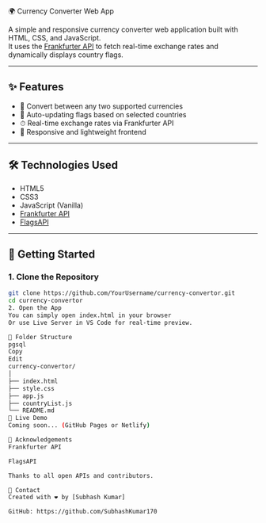 🌍 Currency Converter Web App

A simple and responsive currency converter web application built with HTML, CSS, and JavaScript.  
It uses the [Frankfurter API](https://www.frankfurter.app/) to fetch real-time exchange rates and dynamically displays country flags.

---

## ✨ Features

- 💱 Convert between any two supported currencies
- 🚩 Auto-updating flags based on selected countries
- ⏱ Real-time exchange rates via Frankfurter API
- 📱 Responsive and lightweight frontend

---

## 🛠 Technologies Used

- HTML5
- CSS3
- JavaScript (Vanilla)
- [Frankfurter API](https://www.frankfurter.app/)
- [FlagsAPI](https://flagsapi.com/)

---

## 🚀 Getting Started

### 1. Clone the Repository

```bash
git clone https://github.com/YourUsername/currency-convertor.git
cd currency-convertor
2. Open the App
You can simply open index.html in your browser
Or use Live Server in VS Code for real-time preview.

📂 Folder Structure
pgsql
Copy
Edit
currency-convertor/
│
├── index.html
├── style.css
├── app.js
├── countryList.js
└── README.md
🔗 Live Demo
Coming soon... (GitHub Pages or Netlify)

🙌 Acknowledgements
Frankfurter API

FlagsAPI

Thanks to all open APIs and contributors.

📧 Contact
Created with ❤️ by [Subhash Kumar]

GitHub: https://github.com/SubhashKumar170
